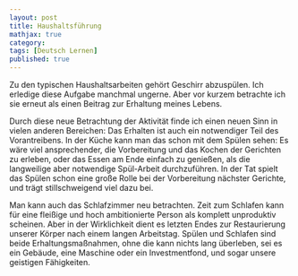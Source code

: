 ```yaml
---
layout: post
title: Haushaltsführung
mathjax: true
category:
tags: [Deutsch Lernen]
published: true
---
```


Zu den typischen Haushaltsarbeiten gehört Geschirr abzuspülen. Ich erledige diese Aufgabe manchmal ungerne. Aber vor kurzem betrachte ich sie erneut als einen Beitrag zur Erhaltung meines Lebens. 

Durch diese neue Betrachtung der Aktivität finde ich einen neuen Sinn in vielen anderen Bereichen: Das Erhalten ist auch ein notwendiger Teil des Vorantreibens. In der Küche kann man das  schon mit dem Spülen sehen: Es wäre viel ansprechender, die Vorbereitung und das Kochen der Gerichten zu erleben, oder das Essen am Ende einfach zu genießen, als die langweilige aber notwendige Spül-Arbeit durchzuführen. In der Tat spielt das Spülen schon eine große Rolle bei der Vorbereitung nächster Gerichte, und trägt stillschweigend viel dazu bei.

Man kann auch das Schlafzimmer neu betrachten. Zeit zum Schlafen kann für eine fleißige und hoch ambitionierte Person als komplett unproduktiv scheinen. Aber in der Wirklichkeit dient es letzten Endes zur Restaurierung unserer Körper nach einem langen Arbeitstag. Spülen und Schlafen sind beide Erhaltungsmaßnahmen, ohne die kann nichts lang überleben, sei es ein Gebäude, eine Maschine oder ein Investmentfond, und sogar unsere geistigen Fähigkeiten.